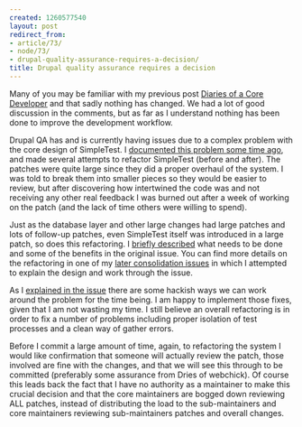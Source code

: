 ```yaml
---
created: 1260577540
layout: post
redirect_from:
- article/73/
- node/73/
- drupal-quality-assurance-requires-a-decision/
title: Drupal quality assurance requires a decision
---
```

Many of you may be familiar with my previous post <a href="/diaries-of-a-core-developer">Diaries of a Core Developer</a> and that sadly nothing has changed. We had a lot of good discussion in the comments, but as far as I understand nothing has been done to improve the development workflow.

Drupal QA has and is currently having issues due to a complex problem with the core design of SimpleTest. I <a href="http://drupal.org/node/560646">documented this problem some time ago</a>, and made several attempts to refactor SimpleTest (before and after). The patches were quite large since they did a proper overhaul of the system. I was told to break them into smaller pieces so they would be easier to review, but after discovering how intertwined the code was and not receiving any other real feedback I was burned out after a week of working on the patch (and the lack of time others were willing to spend).

Just as the database layer and other large changes had large patches and lots of follow-up patches, even SimpleTest itself was introduced in a large patch, so does this refactoring.  I <a href="http://drupal.org/node/560646#comment-2366954">briefly described</a> what needs to be done and some of the benefits in the original issue. You can find more details on the refactoring in one of my <a href="http://drupal.org/node/488182">later consolidation issues</a> in which I attempted to explain the design and work through the issue.

As I <a href="http://drupal.org/node/560646#comment-2366954">explained in the issue</a> there are some hackish ways we can work around the problem for the time being. I am happy to implement those fixes, given that I am not wasting my time. I still believe an overall refactoring is in order to fix a number of problems including proper isolation of test processes and a clean way of gather errors.

Before I commit a large amount of time, again, to refactoring the system I would like confirmation that someone will actually review the patch, those involved are fine with the changes, and that we will see this through to be committed (preferably some assurance from Dries of webchick). Of course this leads back the fact that I have no authority as a maintainer to make this crucial decision and that the core maintainers are bogged down reviewing ALL patches, instead of distributing the load to the sub-maintainers and core maintainers reviewing sub-maintainers patches and overall changes.
